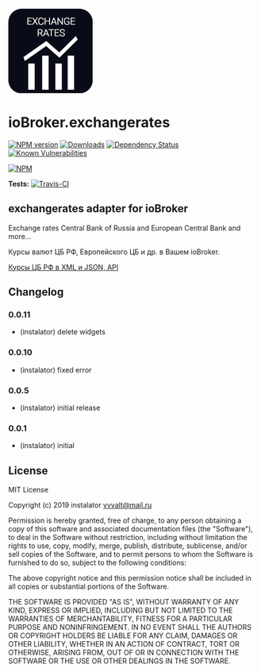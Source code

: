 ![Logo](admin/exchangerates.png)
# ioBroker.exchangerates

[![NPM version](http://img.shields.io/npm/v/iobroker.exchangerates.svg)](https://www.npmjs.com/package/iobroker.exchangerates)
[![Downloads](https://img.shields.io/npm/dm/iobroker.exchangerates.svg)](https://www.npmjs.com/package/iobroker.exchangerates)
[![Dependency Status](https://img.shields.io/david/instalator/iobroker.exchangerates.svg)](https://david-dm.org/instalator/iobroker.exchangerates)
[![Known Vulnerabilities](https://snyk.io/test/github/instalator/ioBroker.exchangerates/badge.svg)](https://snyk.io/test/github/instalator/ioBroker.exchangerates)

[![NPM](https://nodei.co/npm/iobroker.exchangerates.png?downloads=true)](https://nodei.co/npm/iobroker.exchangerates/)

**Tests:** [![Travis-CI](http://img.shields.io/travis/instalator/ioBroker.exchangerates/master.svg)](https://travis-ci.org/instalator/ioBroker.exchangerates)

## exchangerates adapter for ioBroker

Exchange rates Central Bank of Russia and European Central Bank and more...

Курсы валют ЦБ РФ, Европейского ЦБ и др. в Вашем ioBroker. 

[Курсы ЦБ РФ в XML и JSON, API](https://www.cbr-xml-daily.ru)

## Changelog

### 0.0.11
* (instalator) delete widgets

### 0.0.10
* (instalator) fixed error

### 0.0.5
* (instalator) initial release

### 0.0.1
* (instalator) initial

## License
MIT License

Copyright (c) 2019 instalator <vvvalt@mail.ru>

Permission is hereby granted, free of charge, to any person obtaining a copy
of this software and associated documentation files (the "Software"), to deal
in the Software without restriction, including without limitation the rights
to use, copy, modify, merge, publish, distribute, sublicense, and/or sell
copies of the Software, and to permit persons to whom the Software is
furnished to do so, subject to the following conditions:

The above copyright notice and this permission notice shall be included in all
copies or substantial portions of the Software.

THE SOFTWARE IS PROVIDED "AS IS", WITHOUT WARRANTY OF ANY KIND, EXPRESS OR
IMPLIED, INCLUDING BUT NOT LIMITED TO THE WARRANTIES OF MERCHANTABILITY,
FITNESS FOR A PARTICULAR PURPOSE AND NONINFRINGEMENT. IN NO EVENT SHALL THE
AUTHORS OR COPYRIGHT HOLDERS BE LIABLE FOR ANY CLAIM, DAMAGES OR OTHER
LIABILITY, WHETHER IN AN ACTION OF CONTRACT, TORT OR OTHERWISE, ARISING FROM,
OUT OF OR IN CONNECTION WITH THE SOFTWARE OR THE USE OR OTHER DEALINGS IN THE
SOFTWARE.
